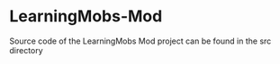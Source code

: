 LearningMobs-Mod
================

Source code of the LearningMobs Mod project can be found in the src directory